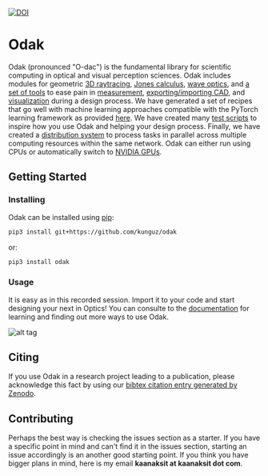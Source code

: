 [![DOI](https://zenodo.org/badge/3987171.svg)](https://zenodo.org/badge/latestdoi/3987171)

# Odak
Odak (pronounced "O-dac") is the fundamental library for scientific computing in optical and visual perception sciences.
Odak includes modules for geometric [3D raytracing](odak/raytracing/), [Jones calculus](odak/jones), [wave optics](odak/wave), and [a set of tools](odak/tools) to ease pain in [measurement](odak/measurement), [exporting/importing CAD](odak/tools/asset.py), and [visualization](odak/visualize) during a design process. 
We have generated a set of recipes that go well with machine learning approaches compatible with the PyTorch learning framework as provided [here](odak/learn). 
We have created many [test scripts](test/) to inspire how you use Odak and helping your design process. 
Finally, we have created a [distribution system](odak/manager) to process tasks in parallel across multiple computing resources within the same network. 
Odak can either run using CPUs or automatically switch to [NVIDIA GPUs](odak/__init__.py#L8).

## Getting Started

### Installing
Odak can be installed using [pip](https://pypi.org/project/pip):

```bash
pip3 install git+https://github.com/kunguz/odak
```

or:

```bash
pip3 install odak
```

### Usage
It is easy as in this recorded session. Import it to your code and start designing your next in Optics! 
You can consulte to the [documentation](https://kunguz.github.io/odak) for learning and finding out more ways to use Odak.

![alt tag](example.gif)

## Citing
If you use Odak in a research project leading to a publication, please acknowledge this fact by using our [bibtex citation entry generated by Zenodo](https://zenodo.org/badge/latestdoi/3987171).

## Contributing
Perhaps the best way is checking the issues section as a starter. 
If you have a specific point in mind and can't find it in the issues section, starting an issue accordingly is an another good starting point. 
If you think you have bigger plans in mind, here is my email **kaanaksit at kaanaksit dot com**.

